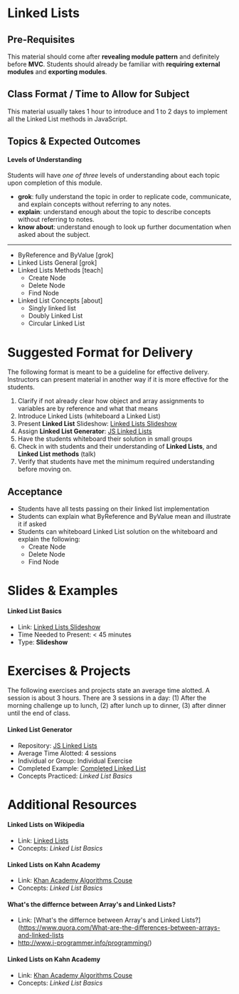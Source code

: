 # Linked Lists

## Pre-Requisites
This material should come after **revealing module pattern** and definitely before **MVC**. Students should already be familiar with **requiring external modules** and **exporting modules**.

## Class Format / Time to Allow for Subject
This material usually takes 1 hour to introduce and 1 to 2 days to implement all the Linked List methods in JavaScript.

## Topics & Expected Outcomes

#### Levels of Understanding
Students will have *one of three* levels of understanding about each topic upon completion of this module.
- **grok**: fully understand the topic in order to replicate code, communicate, and explain concepts without referring to any notes.
- **explain**: understand enough about the topic to describe concepts without referring to notes.
- **know about**: understand enough to look up further documentation when asked about the subject.

---

- ByReference and ByValue [grok]
- Linked Lists General [grok]
- Linked Lists Methods [teach]
  - Create Node
  - Delete Node
  - Find Node
- Linked List Concepts [about]
  - Singly linked list
  - Doubly Linked List
  - Circular Linked List

# Suggested Format for Delivery
The following format is meant to be a guideline for effective delivery. Instructors can present material in another way if it is more effective for the students.

1. Clarify if not already clear how object and array assignments to variables are by reference and what that means
1. Introduce Linked Lists (whiteboard a Linked List)
1. Present **Linked List** Slideshow: [Linked Lists Slideshow](https://github.com/devleague/slides-js-linked-lists)
1. Assign **Linked List Generator**: [JS Linked Lists](https://github.com/devleague/js-linked-list)
1. Have the students whiteboard their solution in small groups
1. Check in with students and their understanding of **Linked Lists**, and **Linked List methods** (talk)
1. Verify that students have met the minimum required understanding before moving on.

## Acceptance
- Students have all tests passing on their linked list implementation
- Students can explain what ByReference and ByValue mean and illustrate it if asked
- Students can whiteboard Linked List solution on the whiteboard and explain the following:
  - Create Node
  - Delete Node
  - Find Node

# Slides & Examples

#### Linked List Basics
- Link: [Linked Lists Slideshow](https://github.com/devleague/slides-js-linked-lists)
- Time Needed to Present: < 45 minutes
- Type: **Slideshow**

# Exercises & Projects
The following exercises and projects state an average time alotted. A session is about 3 hours. There are 3 sessions in a day: (1) After the morning challenge up to lunch, (2) after lunch up to dinner, (3) after dinner until the end of class.

#### Linked List Generator
- Repository: [JS Linked Lists](https://github.com/devleague/js-linked-list)
- Average Time Alotted: 4 sessions
- Individual or Group: Individual Exercise
- Completed Example: [Completed Linked List](https://github.com/JoeKarlsson1/data-structures/blob/master/linked-list/linkedList.js)
- Concepts Practiced: *Linked List Basics*

# Additional Resources

#### Linked Lists on Wikipedia
- Link: [Linked Lists](https://en.wikipedia.org/wiki/Linked_list)
- Concepts: *Linked List Basics*

#### Linked Lists on Kahn Academy
- Link: [Khan Academy Algorithms Couse](https://en.wikipedia.org/wiki/Linked_list)
- Concepts: *Linked List Basics*

#### What's the differnce between Array's and Linked Lists?
- Link: [What's the differnce between Array's and Linked Lists?](https://www.quora.com/What-are-the-differences-between-arrays-and-linked-lists
- http://www.i-programmer.info/programming/)

#### Linked Lists on Kahn Academy
- Link: [Khan Academy Algorithms Couse](https://en.wikipedia.org/wiki/Linked_list)
- Concepts: *Linked List Basics*

